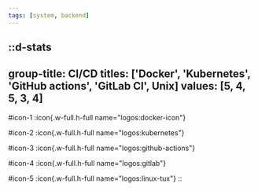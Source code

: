 ```yaml
---
tags: [system, backend]
---
```

::d-stats
---
group-title: CI/CD
titles: ['Docker', 'Kubernetes', 'GitHub actions', 'GitLab CI', Unix]
values: [5, 4, 5, 3, 4]
---
#icon-1
  :icon{.w-full.h-full name="logos:docker-icon"}

#icon-2
  :icon{.w-full.h-full name="logos:kubernetes"}

#icon-3
  :icon{.w-full.h-full name="logos:github-actions"}

#icon-4
  :icon{.w-full.h-full name="logos:gitlab"}

#icon-5
  :icon{.w-full.h-full name="logos:linux-tux"}
::